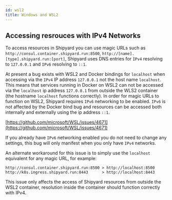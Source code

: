 ```yaml
---
id: wsl2
title: Windows and WSL2
---
```


## Accessing resrouces with IPv4 Networks

To access resources in Shipyard you can use magic URLs such as `http://consul.container.shipyard.run:8500`, `http://[name].[type].shipyard.run:[port]`, Shipyard uses DNS entries for `IPv4` resolving to `127.0.0.1` and `IPv6` resolving to `::1`. 

At present a bug exists with WSL2 and Docker bindings for `localhost` when accessing via the `IPv4` IP address `127.0.0.1` not the host name `localhost`. This means that services running in Docker on WSL2 can not be accessed via the `localhost` ip address `127.0.0.1` from outside the WLS2 container (the hostname `localhost` functions correctly). In order for magic URLs to function on WSL2, Shipyard requires `IPv6` networking to be enabled. `IPv6` is not affected by the Docker bind bug and resources can be accessed both internally and externally using the ip address `::1`.

[https://github.com/microsoft/WSL/issues/4671](https://github.com/microsoft/WSL/issues/4671)

If you already have `IPv6` networking enabled you do not need to change any settings, this bug will only manifest when you only have `IPv4` networks.

An alternate workaround for this issue is to simply use the `localhost` equivalent for any magic URL, for example:

```
http://consul.container.shipyard.run:8500 > http://localhost:8500
http://k8s.ingress.shipyard.run:8443      > http://localhost:8443
```

This issue only affects the access of Shipyard resources from outside the WSL2 container, resolution inside the container should function correctly with IPv4.